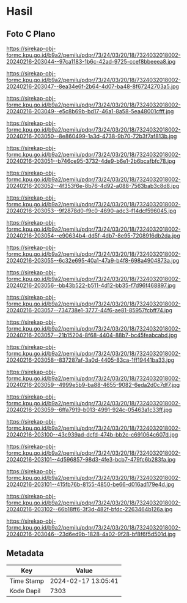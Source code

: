 # Hasil

## Foto C Plano

https://sirekap-obj-formc.kpu.go.id/b9a2/pemilu/pdpr/73/24/03/20/18/7324032018002-20240216-203044--97ca1183-1b6c-42ad-9725-ccef8bbeeea8.jpg

https://sirekap-obj-formc.kpu.go.id/b9a2/pemilu/pdpr/73/24/03/20/18/7324032018002-20240216-203047--8ea34e6f-2b64-4d07-ba48-8f67242703a5.jpg

https://sirekap-obj-formc.kpu.go.id/b9a2/pemilu/pdpr/73/24/03/20/18/7324032018002-20240216-203049--e5c8b69b-bd17-46a1-8a58-5ea48001cfff.jpg

https://sirekap-obj-formc.kpu.go.id/b9a2/pemilu/pdpr/73/24/03/20/18/7324032018002-20240216-203050--8e860499-1a3d-4738-9b70-72b3f7af813b.jpg

https://sirekap-obj-formc.kpu.go.id/b9a2/pemilu/pdpr/73/24/03/20/18/7324032018002-20240216-203051--b746ce95-3732-4de9-b6e1-2b6bcafbfc78.jpg

https://sirekap-obj-formc.kpu.go.id/b9a2/pemilu/pdpr/73/24/03/20/18/7324032018002-20240216-203052--4f353f6e-8b76-4d92-a088-7563bab3c8d8.jpg

https://sirekap-obj-formc.kpu.go.id/b9a2/pemilu/pdpr/73/24/03/20/18/7324032018002-20240216-203053--9f2878d0-f9c0-4690-adc3-f14dcf596045.jpg

https://sirekap-obj-formc.kpu.go.id/b9a2/pemilu/pdpr/73/24/03/20/18/7324032018002-20240216-203054--e90634b4-dd5f-4db7-8e95-7208916db2da.jpg

https://sirekap-obj-formc.kpu.go.id/b9a2/pemilu/pdpr/73/24/03/20/18/7324032018002-20240216-203055--6c32e695-40a1-47a9-b4f8-698a4904873a.jpg

https://sirekap-obj-formc.kpu.go.id/b9a2/pemilu/pdpr/73/24/03/20/18/7324032018002-20240216-203056--bb43b522-b511-4d12-bb35-f7d96f468897.jpg

https://sirekap-obj-formc.kpu.go.id/b9a2/pemilu/pdpr/73/24/03/20/18/7324032018002-20240216-203057--734738e1-3777-44f6-ae81-85957fcbff74.jpg

https://sirekap-obj-formc.kpu.go.id/b9a2/pemilu/pdpr/73/24/03/20/18/7324032018002-20240216-203057--21b15204-8f68-4404-88b7-bc45feabcabd.jpg

https://sirekap-obj-formc.kpu.go.id/b9a2/pemilu/pdpr/73/24/03/20/18/7324032018002-20240216-203058--837287af-3a0d-4405-83ca-1ff19441ba33.jpg

https://sirekap-obj-formc.kpu.go.id/b9a2/pemilu/pdpr/73/24/03/20/18/7324032018002-20240216-203059--4999e5b9-ba88-4655-9082-6eda2d0c7df7.jpg

https://sirekap-obj-formc.kpu.go.id/b9a2/pemilu/pdpr/73/24/03/20/18/7324032018002-20240216-203059--6ffa7919-b013-4991-924c-05463a1c33ff.jpg

https://sirekap-obj-formc.kpu.go.id/b9a2/pemilu/pdpr/73/24/03/20/18/7324032018002-20240216-203100--43c939ad-dcfd-474b-bb2c-c691064c607d.jpg

https://sirekap-obj-formc.kpu.go.id/b9a2/pemilu/pdpr/73/24/03/20/18/7324032018002-20240216-203101--4d596857-98d3-4fe3-bcb7-479fc6b283fa.jpg

https://sirekap-obj-formc.kpu.go.id/b9a2/pemilu/pdpr/73/24/03/20/18/7324032018002-20240216-203101--415fb76b-8155-4850-be66-d016ad179e4d.jpg

https://sirekap-obj-formc.kpu.go.id/b9a2/pemilu/pdpr/73/24/03/20/18/7324032018002-20240216-203102--66b18ff6-3f3d-482f-bfdc-2263464b126a.jpg

https://sirekap-obj-formc.kpu.go.id/b9a2/pemilu/pdpr/73/24/03/20/18/7324032018002-20240216-203046--23d6ed9b-1828-4a02-9f28-bf8f6f5d501d.jpg


## Metadata

| Key        | Value               |
| ---------- | ------------------- |
| Time Stamp | 2024-02-17 13:05:41 |
| Kode Dapil | 7303                |



